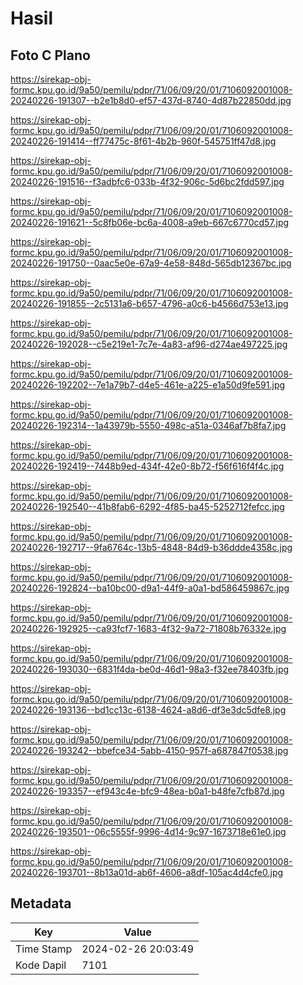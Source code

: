 # Hasil

## Foto C Plano

https://sirekap-obj-formc.kpu.go.id/9a50/pemilu/pdpr/71/06/09/20/01/7106092001008-20240226-191307--b2e1b8d0-ef57-437d-8740-4d87b22850dd.jpg

https://sirekap-obj-formc.kpu.go.id/9a50/pemilu/pdpr/71/06/09/20/01/7106092001008-20240226-191414--ff77475c-8f61-4b2b-960f-545751ff47d8.jpg

https://sirekap-obj-formc.kpu.go.id/9a50/pemilu/pdpr/71/06/09/20/01/7106092001008-20240226-191516--f3adbfc6-033b-4f32-906c-5d6bc2fdd597.jpg

https://sirekap-obj-formc.kpu.go.id/9a50/pemilu/pdpr/71/06/09/20/01/7106092001008-20240226-191621--5c8fb06e-bc6a-4008-a9eb-667c6770cd57.jpg

https://sirekap-obj-formc.kpu.go.id/9a50/pemilu/pdpr/71/06/09/20/01/7106092001008-20240226-191750--0aac5e0e-67a9-4e58-848d-565db12367bc.jpg

https://sirekap-obj-formc.kpu.go.id/9a50/pemilu/pdpr/71/06/09/20/01/7106092001008-20240226-191855--2c5131a6-b657-4796-a0c6-b4566d753e13.jpg

https://sirekap-obj-formc.kpu.go.id/9a50/pemilu/pdpr/71/06/09/20/01/7106092001008-20240226-192028--c5e219e1-7c7e-4a83-af96-d274ae497225.jpg

https://sirekap-obj-formc.kpu.go.id/9a50/pemilu/pdpr/71/06/09/20/01/7106092001008-20240226-192202--7e1a79b7-d4e5-461e-a225-e1a50d9fe591.jpg

https://sirekap-obj-formc.kpu.go.id/9a50/pemilu/pdpr/71/06/09/20/01/7106092001008-20240226-192314--1a43979b-5550-498c-a51a-0346af7b8fa7.jpg

https://sirekap-obj-formc.kpu.go.id/9a50/pemilu/pdpr/71/06/09/20/01/7106092001008-20240226-192419--7448b9ed-434f-42e0-8b72-f56f616f4f4c.jpg

https://sirekap-obj-formc.kpu.go.id/9a50/pemilu/pdpr/71/06/09/20/01/7106092001008-20240226-192540--41b8fab6-6292-4f85-ba45-5252712fefcc.jpg

https://sirekap-obj-formc.kpu.go.id/9a50/pemilu/pdpr/71/06/09/20/01/7106092001008-20240226-192717--9fa6764c-13b5-4848-84d9-b36ddde4358c.jpg

https://sirekap-obj-formc.kpu.go.id/9a50/pemilu/pdpr/71/06/09/20/01/7106092001008-20240226-192824--ba10bc00-d9a1-44f9-a0a1-bd586459867c.jpg

https://sirekap-obj-formc.kpu.go.id/9a50/pemilu/pdpr/71/06/09/20/01/7106092001008-20240226-192925--ca93fcf7-1683-4f32-9a72-71808b76332e.jpg

https://sirekap-obj-formc.kpu.go.id/9a50/pemilu/pdpr/71/06/09/20/01/7106092001008-20240226-193030--6831f4da-be0d-46d1-98a3-f32ee78403fb.jpg

https://sirekap-obj-formc.kpu.go.id/9a50/pemilu/pdpr/71/06/09/20/01/7106092001008-20240226-193136--bd1cc13c-6138-4624-a8d6-df3e3dc5dfe8.jpg

https://sirekap-obj-formc.kpu.go.id/9a50/pemilu/pdpr/71/06/09/20/01/7106092001008-20240226-193242--bbefce34-5abb-4150-957f-a687847f0538.jpg

https://sirekap-obj-formc.kpu.go.id/9a50/pemilu/pdpr/71/06/09/20/01/7106092001008-20240226-193357--ef943c4e-bfc9-48ea-b0a1-b48fe7cfb87d.jpg

https://sirekap-obj-formc.kpu.go.id/9a50/pemilu/pdpr/71/06/09/20/01/7106092001008-20240226-193501--06c5555f-9996-4d14-9c97-1673718e61e0.jpg

https://sirekap-obj-formc.kpu.go.id/9a50/pemilu/pdpr/71/06/09/20/01/7106092001008-20240226-193701--8b13a01d-ab6f-4606-a8df-105ac4d4cfe0.jpg


## Metadata

| Key        | Value               |
| ---------- | ------------------- |
| Time Stamp | 2024-02-26 20:03:49 |
| Kode Dapil | 7101                |



